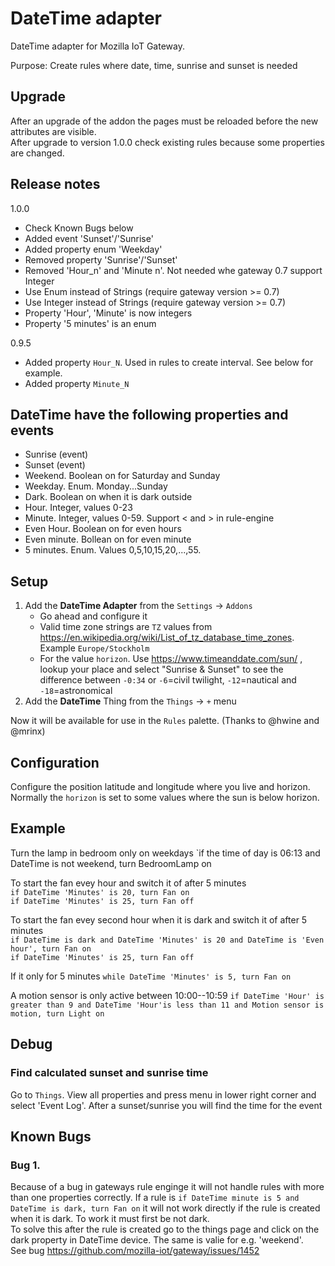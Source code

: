# DateTime adapter

DateTime adapter for Mozilla IoT Gateway.

Purpose: Create rules where date, time, sunrise and sunset is needed

## Upgrade ##
After an upgrade of the addon the pages must be reloaded before the new attributes are visible.  
After upgrade to version 1.0.0 check existing rules because some properties are changed.

## Release notes ##
1.0.0
 * Check Known Bugs below
 * Added event 'Sunset'/'Sunrise'
 * Added property enum 'Weekday'
 * Removed property 'Sunrise'/'Sunset'
 * Removed 'Hour_n' and 'Minute n'. Not needed whe gateway 0.7 support Integer
 * Use Enum instead of Strings (require gateway version >= 0.7)
 * Use Integer instead of Strings (require gateway version >= 0.7)
 * Property 'Hour', 'Minute' is now integers
 * Property '5 minutes' is an enum

0.9.5  
 * Added property `Hour_N`. Used in rules to create interval. See below for example.
 * Added property `Minute_N`

## DateTime have the following properties and events
 * Sunrise (event)
 * Sunset (event)
 * Weekend. Boolean on for Saturday and Sunday
 * Weekday. Enum. Monday...Sunday
 * Dark. Boolean on when it is dark outside
 * Hour. Integer, values 0-23
 * Minute. Integer, values 0-59. Support < and > in rule-engine
 * Even Hour. Boolean on for even hours
 * Even minute. Bollean on for even minute
 * 5 minutes. Enum. Values 0,5,10,15,20,...,55.

## Setup
1. Add the **DateTime Adapter** from the `Settings` -> `Addons`
    - Go ahead and configure it
    - Valid time zone strings are `TZ` values from https://en.wikipedia.org/wiki/List_of_tz_database_time_zones. Example `Europe/Stockholm`
    - For the value `horizon`. Use https://www.timeanddate.com/sun/ , lookup your place and select "Sunrise & Sunset" to see the difference between `-0:34` or `-6`=civil twilight, `-12`=nautical and `-18`=astronomical
2. Add the **DateTime** Thing from the ``Things`` -> ``+`` menu

Now it will be available for use in the ``Rules`` palette. (Thanks to @hwine and @mrinx)

## Configuration
Configure the position latitude and longitude where you live and horizon. Normally the `horizon`
is set to some values where the sun is below horizon.

## Example
Turn the lamp in bedroom only on weekdays
`if the time of day is 06:13 and DateTime is not weekend, turn BedroomLamp on

To start the fan evey hour and switch it of after 5 minutes  
`if DateTime 'Minutes' is 20, turn Fan on`  
`if DateTime 'Minutes' is 25, turn Fan off`

To start the fan evey second hour when it is dark and switch it of after 5 minutes  
`if DateTime is dark and DateTime 'Minutes' is 20 and DateTime is 'Even hour', turn Fan on`  
`if DateTime 'Minutes' is 25, turn Fan off`

If it only for 5 minutes
`while DateTime 'Minutes' is 5, turn Fan on`

A motion sensor is only active between 10:00--10:59
`if DateTime 'Hour' is greater than 9 and DateTime 'Hour'is less than 11 and Motion sensor is motion, turn Light on`

## Debug
### Find calculated sunset and sunrise time
Go to `Things`. View all properties and press menu in lower right corner and select 'Event Log'. After a sunset/sunrise you will find the time for the event

## Known Bugs
### Bug 1.
Because of a bug in gateways rule enginge it will not handle rules with more than one properties correctly.
If a rule is `if DateTime minute is 5 and DateTime is dark, turn Fan on` it will not work directly if the
rule is created when it is dark. To work it must first be not dark.  
To solve this after the rule is created go to the things page and click on the dark property in DateTime device.
The same is valie for e.g. 'weekend'.  
See bug https://github.com/mozilla-iot/gateway/issues/1452
